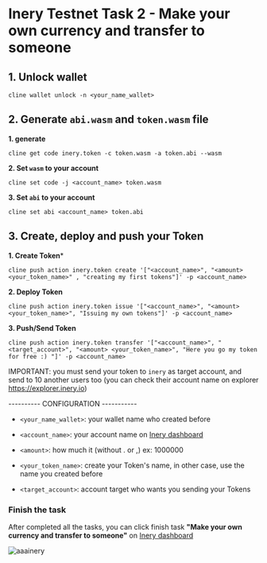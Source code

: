 # Inery Testnet Task 2 - Make your own currency and transfer to someone

## 1. Unlock wallet
```
cline wallet unlock -n <your_name_wallet>
```

## 2. Generate `abi.wasm` and `token.wasm` file

**1. generate**
```
cline get code inery.token -c token.wasm -a token.abi --wasm
```

**2. Set `wasm` to your account**
```
cline set code -j <account_name> token.wasm
```

**3. Set `abi` to your account**
```
cline set abi <account_name> token.abi
```

## 3. Create, deploy and push your Token

**1. Create Token***
```
cline push action inery.token create '["<account_name>", "<amount> <your_token_name>" , "creating my first tokens"]' -p <account_name>
```


**2. Deploy Token**
```
cline push action inery.token issue '["<account_name>", "<amount> <your_token_name>", "Issuing my own tokens"]' -p <account_name>
```

**3. Push/Send Token**
```
cline push action inery.token transfer '["<account_name>", "<target_account>", "<amount> <your_token_name>", "Here you go my token for free :) "]' -p <account_name>
```

IMPORTANT:
you must send your token to `inery` as target account, and send to 10 another users too (you can check their account name on explorer https://explorer.inery.io)

</p>
---------- CONFIGURATION -----------

- `<your_name_wallet>`: your wallet name who created before
- `<account_name>`: your account name on [Inery dashboard](testnet.inery.io/dashboard)
- `<amount>`: how much it (without . or ,) ex: 1000000
- `<your_token_name>`: create your Token's name, in other case, use the name you created before
- `<target_account>`: account target who wants you sending your Tokens

  </p>


### Finish the task

After completed all the tasks, you can click finish task **"Make your own currency and transfer to someone"** on [Inery dashboard](https://testnet.inery.io/dashboard)

![aaainery](https://user-images.githubusercontent.com/78480857/204692435-4caa53d4-949e-44cb-8f8b-910702ff55dd.png)
